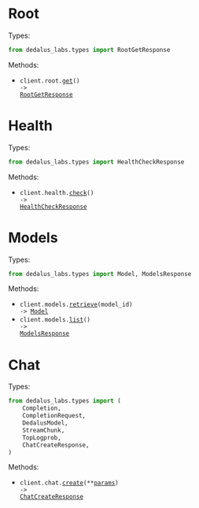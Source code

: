 # Root

Types:

```python
from dedalus_labs.types import RootGetResponse
```

Methods:

- <code title="get /">client.root.<a href="./src/dedalus_labs/resources/root.py">get</a>() -> <a href="./src/dedalus_labs/types/root_get_response.py">RootGetResponse</a></code>

# Health

Types:

```python
from dedalus_labs.types import HealthCheckResponse
```

Methods:

- <code title="get /health">client.health.<a href="./src/dedalus_labs/resources/health.py">check</a>() -> <a href="./src/dedalus_labs/types/health_check_response.py">HealthCheckResponse</a></code>

# Models

Types:

```python
from dedalus_labs.types import Model, ModelsResponse
```

Methods:

- <code title="get /v1/models/{model_id}">client.models.<a href="./src/dedalus_labs/resources/models.py">retrieve</a>(model_id) -> <a href="./src/dedalus_labs/types/model.py">Model</a></code>
- <code title="get /v1/models">client.models.<a href="./src/dedalus_labs/resources/models.py">list</a>() -> <a href="./src/dedalus_labs/types/models_response.py">ModelsResponse</a></code>

# Chat

Types:

```python
from dedalus_labs.types import (
    Completion,
    CompletionRequest,
    DedalusModel,
    StreamChunk,
    TopLogprob,
    ChatCreateResponse,
)
```

Methods:

- <code title="post /v1/chat">client.chat.<a href="./src/dedalus_labs/resources/chat.py">create</a>(\*\*<a href="src/dedalus_labs/types/chat_create_params.py">params</a>) -> <a href="./src/dedalus_labs/types/chat_create_response.py">ChatCreateResponse</a></code>
